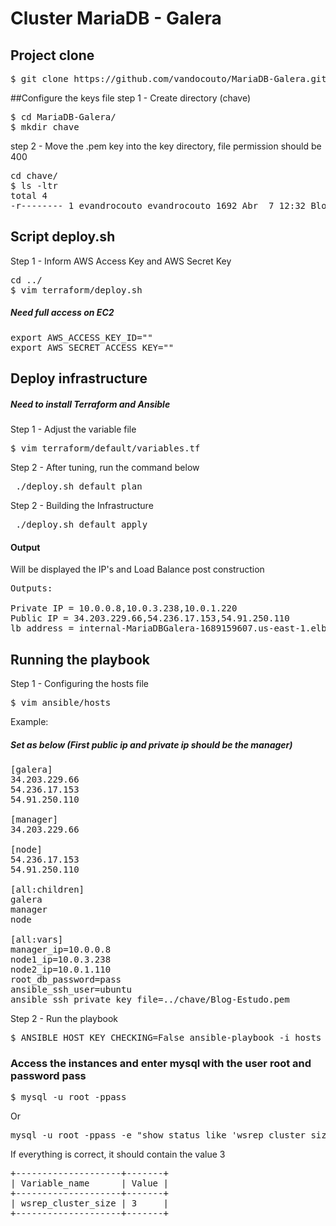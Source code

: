 Cluster MariaDB - Galera
===

## Project clone
<pre>
$ git clone https://github.com/vandocouto/MariaDB-Galera.git
</pre>
##Configure the keys file
step 1 - Create directory (chave)
<pre>
$ cd MariaDB-Galera/
$ mkdir chave
</pre>
step 2 - Move the .pem key into the key directory, file permission should be 400

<pre>
cd chave/
$ ls -ltr
total 4
-r-------- 1 evandrocouto evandrocouto 1692 Abr  7 12:32 Blog-Estudo.pem
</pre>
## Script deploy.sh
Step 1 - Inform AWS Access Key and AWS Secret Key
<pre>
cd ../
$ vim terraform/deploy.sh 
</pre>
##### Need full access on EC2
<pre>
export AWS_ACCESS_KEY_ID=""
export AWS_SECRET_ACCESS_KEY=""
</pre>
## Deploy infrastructure
##### Need to install Terraform and Ansible

Step 1 - Adjust the variable file

<pre>
$ vim terraform/default/variables.tf
</pre>

Step 2 - After tuning, run the command below
<pre>
 ./deploy.sh default plan
</pre>
Step 2 - Building the Infrastructure
<pre>
 ./deploy.sh default apply
</pre>

#### Output 
Will be displayed the IP's and Load Balance post construction
<pre>
Outputs:

Private IP = 10.0.0.8,10.0.3.238,10.0.1.220
Public IP = 34.203.229.66,54.236.17.153,54.91.250.110
lb_address = internal-MariaDBGalera-1689159607.us-east-1.elb.amazonaws.com
</pre>

## Running the playbook

Step 1 - Configuring the hosts file
<pre>
$ vim ansible/hosts
</pre>
Example:
##### Set as below (First public ip and private ip should be the manager)
<pre>
[galera]
34.203.229.66
54.236.17.153
54.91.250.110

[manager]
34.203.229.66

[node]
54.236.17.153
54.91.250.110

[all:children]
galera
manager
node

[all:vars]
manager_ip=10.0.0.8
node1_ip=10.0.3.238
node2_ip=10.0.1.110
root_db_password=pass
ansible_ssh_user=ubuntu
ansible_ssh_private_key_file=../chave/Blog-Estudo.pem
</pre>
Step 2 - Run the playbook
<pre>
$ ANSIBLE_HOST_KEY_CHECKING=False ansible-playbook -i hosts tasks/main.yml
</pre>
### Access the instances and enter mysql with the user root and password pass
<pre>
$ mysql -u root -ppass
</pre>

Or

<pre>
mysql -u root -ppass -e "show status like 'wsrep_cluster_size'"
</pre>

If everything is correct, it should contain the value 3

<pre>
+--------------------+-------+
| Variable_name      | Value |
+--------------------+-------+
| wsrep_cluster_size | 3     |
+--------------------+-------+
</pre>